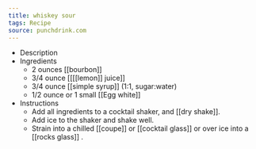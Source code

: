 ```yaml
---
title: whiskey sour
tags: Recipe
source: punchdrink.com
---
```


- Description
- Ingredients
	- 2 ounces [[bourbon]]
	- 3/4 ounce [[[[lemon]] juice]]
	- 3/4 ounce [[simple syrup]] (1:1, sugar:water)
	- 1/2 ounce or 1 small [[Egg white]]
- Instructions
	- Add all ingredients to a cocktail shaker, and [[dry shake]].
	- Add ice to the shaker and shake well.
	- Strain into a chilled [[coupe]] or [[cocktail glass]] or over ice into a [[rocks glass]] .